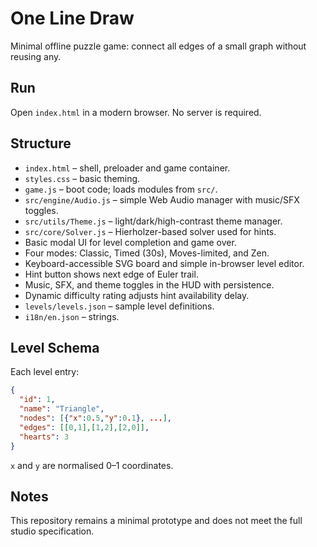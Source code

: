 # One Line Draw

Minimal offline puzzle game: connect all edges of a small graph without reusing any.

## Run
Open `index.html` in a modern browser. No server is required.

## Structure
- `index.html` – shell, preloader and game container.
- `styles.css` – basic theming.
- `game.js` – boot code; loads modules from `src/`.
- `src/engine/Audio.js` – simple Web Audio manager with music/SFX toggles.
- `src/utils/Theme.js` – light/dark/high-contrast theme manager.
- `src/core/Solver.js` – Hierholzer-based solver used for hints.
- Basic modal UI for level completion and game over.
- Four modes: Classic, Timed (30s), Moves-limited, and Zen.
- Keyboard-accessible SVG board and simple in-browser level editor.
- Hint button shows next edge of Euler trail.
- Music, SFX, and theme toggles in the HUD with persistence.
- Dynamic difficulty rating adjusts hint availability delay.
- `levels/levels.json` – sample level definitions.
- `i18n/en.json` – strings.

## Level Schema
Each level entry:
```json
{
  "id": 1,
  "name": "Triangle",
  "nodes": [{"x":0.5,"y":0.1}, ...],
  "edges": [[0,1],[1,2],[2,0]],
  "hearts": 3
}
```
`x` and `y` are normalised 0–1 coordinates.

## Notes
This repository remains a minimal prototype and does not meet the full studio specification.
